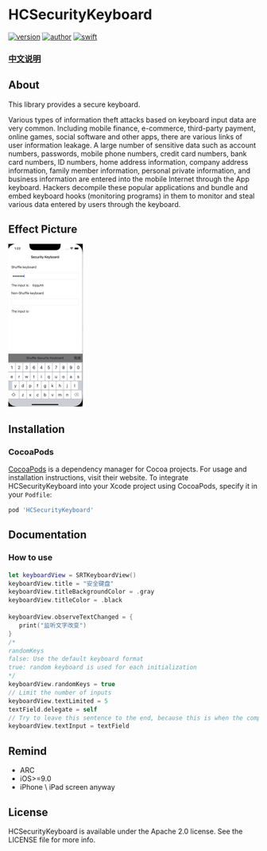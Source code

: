 # HCSecurityKeyboard
[![version](https://img.shields.io/badge/version-1.0.0-brightgreen.svg)](https://bintray.com/geyifeng/maven/immersionbar) [![author](https://img.shields.io/badge/author-hcxc-orange.svg)](https://github.com/gyf-dev) [![swift](https://img.shields.io/badge/swift-5.0-red.svg)](https://github.com/gyf-dev)
### [中文说明](README_CN.md)
## About
This library provides a secure keyboard.

Various types of information theft attacks based on keyboard input data are very common. Including mobile finance, e-commerce, third-party payment, online games, social software and other apps, there are various links of user information leakage. A large number of sensitive data such as account numbers, passwords, mobile phone numbers, credit card numbers, bank card numbers, ID numbers, home address information, company address information, family member information, personal private information, and business information are entered into the mobile Internet through the App keyboard. Hackers decompile these popular applications and bundle and embed keyboard hooks (monitoring programs) in them to monitor and steal various data entered by users through the keyboard.


## Effect Picture
<img src="docs/img/example.png" alt="example" style="zoom:50%;" />

## Installation

### CocoaPods

[CocoaPods](https://cocoapods.org) is a dependency manager for Cocoa projects. For usage and installation instructions, visit their website. To integrate HCSecurityKeyboard into your Xcode project using CocoaPods, specify it in your `Podfile`:

```ruby
pod 'HCSecurityKeyboard'
```

## Documentation 
### How to use
   ```swift
   let keyboardView = SRTKeyboardView()
   keyboardView.title = "安全键盘"
   keyboardView.titleBackgroundColor = .gray
   keyboardView.titleColor = .black
   
   keyboardView.observeTextChanged = {
      print("监听文字改变")
   }
   /* 
   randomKeys
   false: Use the default keyboard format 
   true: random keyboard is used for each initialization
   */
   keyboardView.randomKeys = true
   // Limit the number of inputs
   keyboardView.textLimited = 5
   textField.delegate = self
   // Try to leave this sentence to the end, because this is when the component is initialized
   keyboardView.textInput = textField
   ```


## Remind

- ARC
- iOS>=9.0
- iPhone \ iPad screen anyway

## License

HCSecurityKeyboard is available under the Apache 2.0 license. See the LICENSE file for more info.

